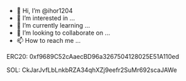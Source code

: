 - 👋 Hi, I’m @ihor1204
- 👀 I’m interested in ...
- 🌱 I’m currently learning ...
- 💞️ I’m looking to collaborate on ...
- 📫 How to reach me ...

ERC20: 0xf9689C52cAaecBD96a3267504128025E51A110ed

SOL: CkJarJvfLbLnkbRZA34qhXZj9eefr2SuMr692scaJAWe
